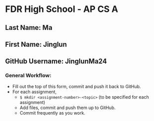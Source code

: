 # FDR High School - AP CS A

## Last Name: Ma
## First Name: Jinglun
## GitHub Username: JinglunMa24


### General Workflow:
* Fill out the top of this form, commit and push it back to GitHub.
* For each assignment,
  * `$ mkdir <assignment-number>-<topic>` (to be specified for each assignment)
  * Add files, commit and push them up to GitHub.
  * Commit frequently as you work.
